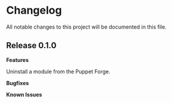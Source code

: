 # Changelog

All notable changes to this project will be documented in this file.

## Release 0.1.0

**Features**

Uninstall a module from the Puppet Forge.

**Bugfixes**

**Known Issues**

